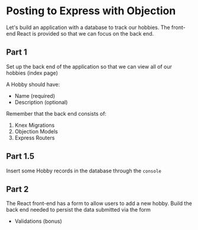 # Posting to Express with Objection

Let's build an application with a database to track our hobbies. The front-end React is provided so that we can focus on the back end.

## Part 1

Set up the back end of the application so that we can view all of our hobbies (index page)

A Hobby should have:

- Name (required)
- Description (optional)

Remember that the back end consists of:

1. Knex Migrations
2. Objection Models
3. Express Routers

## Part 1.5

Insert some Hobby records in the database through the `console`

## Part 2

The React front-end has a form to allow users to add a new hobby. Build the back end needed to persist the data submitted via the form

- Validations (bonus)
